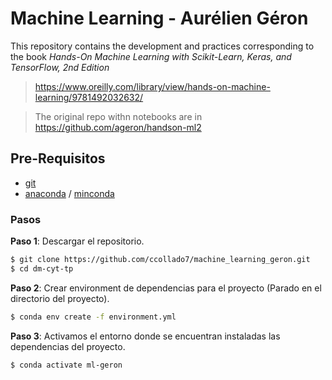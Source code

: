 # Machine Learning - Aurélien Géron
This repository contains the development and practices corresponding to the book *Hands-On Machine Learning with Scikit-Learn, Keras, and TensorFlow, 2nd Edition*

>https://www.oreilly.com/library/view/hands-on-machine-learning/9781492032632/


>The original repo withn notebooks are in https://github.com/ageron/handson-ml2


## Pre-Requisitos

* [git](https://git-scm.com/downloads)
* [anaconda](https://www.anaconda.com/products/individual) / [minconda](https://docs.conda.io/en/latest/miniconda.html)

### Pasos

**Paso 1**: Descargar el repositorio.

```bash
$ git clone https://github.com/ccollado7/machine_learning_geron.git
$ cd dm-cyt-tp
```

**Paso 2**: Crear environment de dependencias para el proyecto (Parado en el directorio del proyecto).

```bash
$ conda env create -f environment.yml
```

**Paso 3**: Activamos el entorno donde se encuentran instaladas las dependencias del proyecto.

```bash
$ conda activate ml-geron
```
